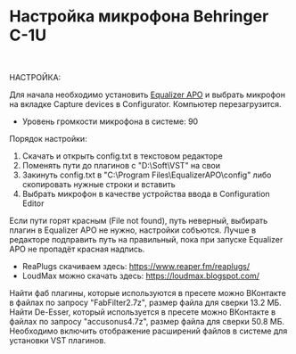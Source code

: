 # Настройка микрофона Behringer C-1U

<br>

НАСТРОЙКА:

Для начала необходимо установить <a href="https://sourceforge.net/projects/equalizerapo/files/1.3/EqualizerAPO64-1.3.exe/download">Equalizer APO</a> и выбрать микрофон на вкладке Capture devices в Configurator. Компьютер перезагрузится.

* Уровень громкости микрофона в системе: 90<br>

Порядок настройки:

1. Скачать и открыть config.txt в текстовом редакторе<br>
2. Поменять пути до плагинов с "D:\Soft\VST\" на свои<br>
3. Закинуть config.txt в "C:\Program Files\EqualizerAPO\config" либо скопировать нужные строки и вставить<br>
4. Выбрать микрофон в качестве устройства ввода в Configuration Editor<br>

Если пути горят красным (File not found), путь неверный, выбирать плагин в Equalizer APO не нужно, настройки собъются. Лучше в редакторе подправить путь на правильный, пока при запуске Equalizer APO не пропадёт красная надпись.<br>

* ReaPlugs скачиваем здесь: https://www.reaper.fm/reaplugs/<br>
* LoudMax можно скачать здесь: https://loudmax.blogspot.com/<br>

Найти фаб плагины, которые используются в пресете можно ВКонтакте в файлах по запросу "FabFilter2.7z", размер файла для сверки 13.2 МБ. Найти De-Esser, который используется в пресете можно ВКонтакте в файлах по запросу "accusonus4.7z", размер файла для сверки 50.8 МБ. Необходимо включить отображение расширений файлов в системе для установки VST плагинов.
